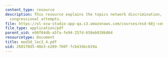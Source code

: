 ```yaml
---
content_type: resource
description: This resource explains the topics network discrimination, economic incentives,
  congressional attempts.
file: https://ol-ocw-studio-app-qa.s3.amazonaws.com/courses/esd-68j-communications-and-information-policy-spring-2006/2601f8d540e3e289760ffcb43dec619a_mod3d_lec3_4.pdf
file_type: application/pdf
parent_uid: e98f04db-a5fa-fe94-257d-658eb039b064
resourcetype: Document
title: mod3d_lec3_4.pdf
uid: 2601f8d5-40e3-e289-760f-fcb43dec619a
---
```


